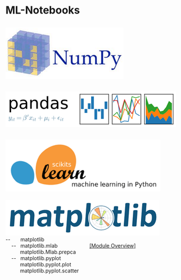 # ML-Notebooks  
[![Image Alt Text](images/NumPy.png)](numpy)  
-------------------------------------------------------------------------------------------  
[![Image Alt Text](images/Pandas.png)](pandas)  
-------------------------------------------------------------------------------------------  
[![Image Alt Text](images/scikit-learn.png)](scikit-learn)  
-------------------------------------------------------------------------------------------  
[![Image Alt Text](images/Matplotlib.png)](matplotlib)  
--&nbsp;&nbsp;&nbsp;&nbsp;&nbsp;&nbsp;&nbsp;matplotlib  
&nbsp;&nbsp;&nbsp;&nbsp;--&nbsp;&nbsp;&nbsp;matplotlib.mlab&nbsp;&nbsp;&nbsp;&nbsp;&nbsp;&nbsp;&nbsp;&nbsp;&nbsp;&nbsp;&nbsp;&nbsp;&nbsp;&nbsp;&nbsp;&nbsp;&nbsp;&nbsp;&nbsp;&nbsp;&nbsp;&nbsp;[[Module Overview]](matplotlib/matplotlib101.ipynb)  
&nbsp;&nbsp;&nbsp;&nbsp;&nbsp;&nbsp;&nbsp;&nbsp;&nbsp;&nbsp;matplotlib.Mlab.prepca  
&nbsp;&nbsp;&nbsp;&nbsp;--&nbsp;&nbsp;&nbsp;matplotlib.pyplot  
&nbsp;&nbsp;&nbsp;&nbsp;&nbsp;&nbsp;&nbsp;&nbsp;&nbsp;&nbsp;matplotlib.pyplot.plot  
&nbsp;&nbsp;&nbsp;&nbsp;&nbsp;&nbsp;&nbsp;&nbsp;&nbsp;&nbsp;matplotlib.pyplot.scatter  

